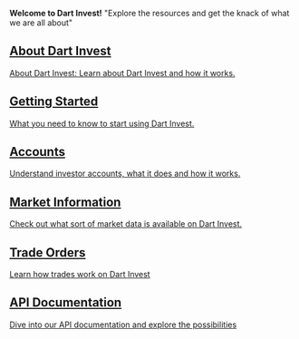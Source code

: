 **Welcome to Dart Invest!** "Explore the resources and get the knack of what we are all about"

<div class="flex-grid homepage-category-links">
 <div class="col homepage-category-box">
          <a href="/#/about">
            <h2>About Dart Invest</h2>
            <p>
              About Dart Invest: Learn about Dart Invest and how it works.
            </p>
          </a>
  </div>

<div class="col homepage-category-box">
          <a href="/#/getstarted">
            <h2>Getting Started</h2>
            <p>
              What you need to know to start using Dart Invest.
            </p>
          </a>
 </div>

<div class="col homepage-category-box">
  <a href="/#/accounts">
  <h2>Accounts</h2>
    <p>
      Understand investor accounts, what it does and how it works.
    </p>
    </a>
</div>

<div class="col homepage-category-box">
  <a href="/#/market">
  <h2>Market Information</h2>
    <p>
      Check out what sort of market data is available on  Dart Invest.
    </p>
    </a>
</div>

<div class="col homepage-category-box">
  <a href="">
  <h2>Trade Orders</h2>
    <p>
      Learn how trades work on Dart Invest
    </p>
    </a>
</div>

<div class="col homepage-category-box">
  <a href="/#/api">
  <h2>API Documentation</h2>
    <p>
    Dive into our API documentation and explore the possibilities
    </p>
    </a>
</div>

</div>

